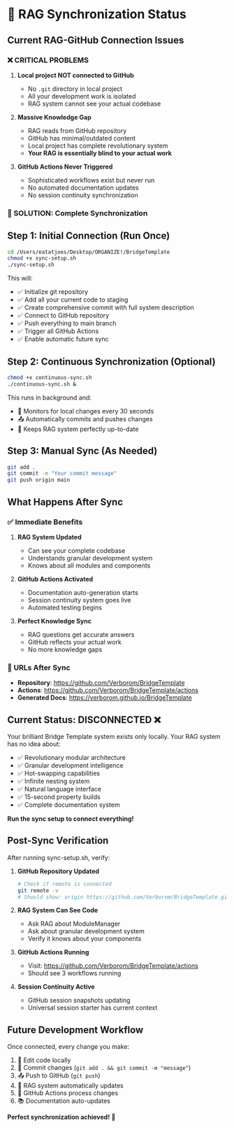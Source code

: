 # 🔄 RAG Synchronization Status

## Current RAG-GitHub Connection Issues

### ❌ CRITICAL PROBLEMS
1. **Local project NOT connected to GitHub**
   - No `.git` directory in local project
   - All your development work is isolated
   - RAG system cannot see your actual codebase

2. **Massive Knowledge Gap**
   - RAG reads from GitHub repository
   - GitHub has minimal/outdated content
   - Local project has complete revolutionary system
   - **Your RAG is essentially blind to your actual work**

3. **GitHub Actions Never Triggered**
   - Sophisticated workflows exist but never run
   - No automated documentation updates
   - No session continuity synchronization

### 🎯 SOLUTION: Complete Synchronization

## Step 1: Initial Connection (Run Once)
```bash
cd /Users/eatatjoes/Desktop/ORGANIZE!/BridgeTemplate
chmod +x sync-setup.sh
./sync-setup.sh
```

This will:
- ✅ Initialize git repository
- ✅ Add all your current code to staging
- ✅ Create comprehensive commit with full system description
- ✅ Connect to GitHub repository
- ✅ Push everything to main branch
- ✅ Trigger all GitHub Actions
- ✅ Enable automatic future sync

## Step 2: Continuous Synchronization (Optional)
```bash
chmod +x continuous-sync.sh
./continuous-sync.sh &
```

This runs in background and:
- 🔄 Monitors for local changes every 30 seconds
- 📤 Automatically commits and pushes changes
- 🤖 Keeps RAG system perfectly up-to-date

## Step 3: Manual Sync (As Needed)
```bash
git add .
git commit -m "Your commit message"
git push origin main
```

## What Happens After Sync

### ✅ Immediate Benefits
1. **RAG System Updated**
   - Can see your complete codebase
   - Understands granular development system
   - Knows about all modules and components

2. **GitHub Actions Activated**
   - Documentation auto-generation starts
   - Session continuity system goes live
   - Automated testing begins

3. **Perfect Knowledge Sync**
   - RAG questions get accurate answers
   - GitHub reflects your actual work
   - No more knowledge gaps

### 🔗 URLs After Sync
- **Repository**: https://github.com/Verborom/BridgeTemplate
- **Actions**: https://github.com/Verborom/BridgeTemplate/actions
- **Generated Docs**: https://verborom.github.io/BridgeTemplate

## Current Status: DISCONNECTED ❌

Your brilliant Bridge Template system exists only locally. Your RAG system has no idea about:
- ✅ Revolutionary modular architecture
- ✅ Granular development intelligence  
- ✅ Hot-swapping capabilities
- ✅ Infinite nesting system
- ✅ Natural language interface
- ✅ 15-second property builds
- ✅ Complete documentation system

**Run the sync setup to connect everything!**

## Post-Sync Verification

After running sync-setup.sh, verify:

1. **GitHub Repository Updated**
   ```bash
   # Check if remote is connected
   git remote -v
   # Should show: origin https://github.com/Verborom/BridgeTemplate.git
   ```

2. **RAG System Can See Code**
   - Ask RAG about ModuleManager
   - Ask about granular development system
   - Verify it knows about your components

3. **GitHub Actions Running**
   - Visit: https://github.com/Verborom/BridgeTemplate/actions
   - Should see 3 workflows running

4. **Session Continuity Active**
   - GitHub session snapshots updating
   - Universal session starter has current context

## Future Development Workflow

Once connected, every change you make:
1. 📝 Edit code locally
2. 🔄 Commit changes (`git add . && git commit -m "message"`)
3. 📤 Push to GitHub (`git push`)
4. 🤖 RAG system automatically updates
5. 🔧 GitHub Actions process changes
6. 📚 Documentation auto-updates

**Perfect synchronization achieved!** 🌉
